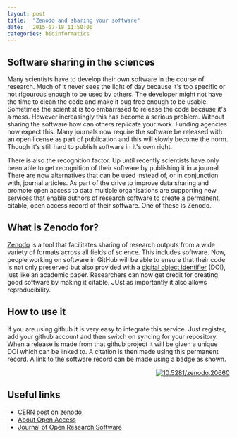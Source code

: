 ```yaml
---
layout: post
title:  "Zenodo and sharing your software"
date:   2015-07-18 11:50:00
categories: bioinformatics
---
```


## Software sharing in the sciences

Many scientists have to develop their own software in the course of research. Much of it never sees the light of day because it's too specific or not rigourous enough to be used by others. The developer might not have the time to clean the code and make it bug free enough to be usable. Sometimes the scientist is too embarrased to release the code because it's a mess. However increasingly this has become a serious problem. Without sharing the software how can others replicate your work. Funding agencies now expect this. Many journals now require the software be released with an open license as part of publication and this will slowly become the norm. Though it's still hard to publish software in it's own right.

There is also the recognition factor. Up until recently scientists have only been able to get recognition of their software by publishing it in a journal. There are now alternatives that can be used instead of, or in conjunction with, journal articles. As part of the drive to improve data sharing and promote open access to data multiple organisations are supporting new services that enable authors of research software to create a permanent, citable, open access record of their software. One of these is Zenodo.

## What is Zenodo for?

[Zenodo](https://zenodo.org) is a tool that facilitates sharing of research outputs from a wide variety of formats across all fields of science. This includes software. Now, people working on software in GitHub will be able to ensure that their code is not only preserved but also provided with a [digital object identifier](https://en.wikipedia.org/wiki/Digital_object_identifier) (DOI), just like an academic paper. Researchers can now get credit for creating good software by making it citable. JUst as importantly it also allows reproducibility.

## How to use it

If you are using github it is very easy to integrate this service. Just register, add your github account and then switch on syncing for your repository. When a release is made from that github project it will be given a unique DOI which can be linked to. A citation is then made using this permanent record. A link to the software record can be made using a badge as shown.

<div style="text-align:right">
<a href="http://dx.doi.org/10.5281/zenodo.20660">
<img src="https://zenodo.org/badge/doi/10.5281/zenodo.20660.svg"
alt="10.5281/zenodo.20660"></a>
</div>

## Useful links

* [CERN post on zenodo](http://home.web.cern.ch/about/updates/2014/03/tool-developed-cern-makes-software-citation-easier)
* [About Open Access](https://www.openaire.eu/support/faq)
* [Journal of Open Research Software](http://www.software.ac.uk/blog/2012-03-23-announcing-journal-open-research-software-software-metajournal)

